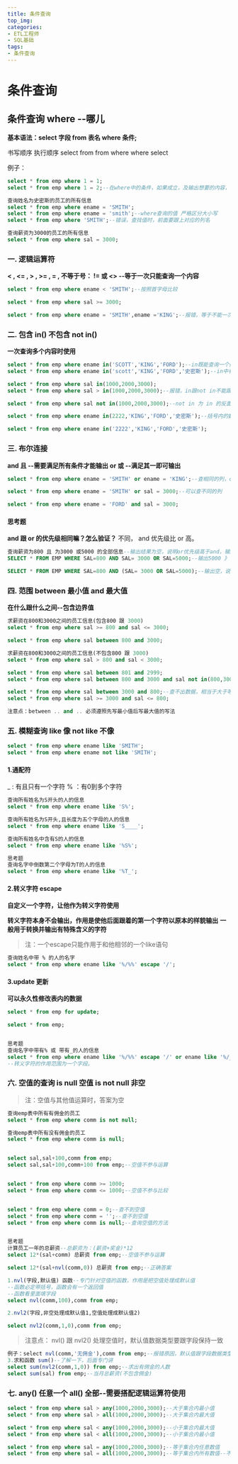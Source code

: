 ```yaml
---
title: 条件查询
top_img: 
categories: 
- ETL工程师
- SQL基础
tags:
- 条件查询
---
```


# 条件查询

## 条件查询 where --哪儿

**基本语法：select 字段 from 表名 where 条件;**

书写顺序    执行顺序
select        from
from          where
where         select

例子：

```SQL
select * from emp where 1 = 1;
select * from emp where 1 = 2;--在where中的条件，如果成立，及输出想要的内容，不成立不输出内容，但不会报错；

查询姓名为史密斯的员工的所有信息
select * from emp where ename = 'SMITH';
select * from emp where ename = 'smith';--where查询的值 严格区分大小写
select * from emp where 'SMITH';--错误，查找值时，前面要跟上对应的列名

查询薪资为3000的员工的所有信息
select * from emp where sal = 3000;
```





### 一. 逻辑运算符

  **< , <= , > , >= , =  ,  不等于号： != 或 <> --等于一次只能查询一个内容**

```SQL
select * from emp where ename < 'SMITH';--按照首字母比较

select * from emp where sal >= 3000;

select * from emp where ename = 'SMITH',ename ='KING';--报错，等于不能一次查询多个内容
```

### 二. 包含  in()  不包含  not in()

**一次查询多个内容时使用**

```SQL
select * from emp where ename in('SCOTT','KING','FORD');--in既能查询一个内容，也能查询多个内容，是等于号的上位替代品。
select * from emp where ename in('scott','KING','FORD','史密斯');--in中有表中不存在的值时不输出，不会报错。

select * from emp where sal in(1000,2000,3000);
select * from emp where sal > in(1000,2000,3000);--报错，in跟not in不能跟逻辑运算符一起使用

select * from emp where sal not in(1000,2000,3000);--not in 为 in 的反面

select * from emp where ename in(2222,'KING','FORD','史密斯');--括号内的数据类型要保持一致

select * from emp where ename in('2222','KING','FORD','史密斯');
```

### 三. 布尔连接  

  **and 且  --需要满足所有条件才能输出**
  **or 或   --满足其一即可输出**

```SQL
select * from emp where ename = 'SMITH' or ename = 'KING';--查相同的列，or不如in好用

select * from emp where ename = 'SMITH' or sal = 3000;--可以查不同的列

select * from emp where ename = 'FORD' and sal = 3000;
```

#### 思考题

**and 跟 or 的优先级相同嘛？怎么验证？**
不同， and 优先级比 or 高。

```SQL
查询薪资为800 且 为3000 或5000 的全部信息--输出结果为空，说明or优先级高于and，输出结果为5000，说明and优先级高于or。
SELECT * FROM EMP WHERE SAL=800 AND SAL= 3000 OR SAL=5000;--输出5000 》 and优先级高于or

SELECT * FROM EMP WHERE SAL=800 AND (SAL= 3000 OR SAL=5000);--输出空，说明有括号先算括号内，没括号先算and后算or
```

### 四. 范围 between 最小值 and 最大值

**在什么跟什么之间--包含边界值**

```SQL
求薪资在800和3000之间的员工信息(包含800 跟 3000)
select * from emp where sal >= 800 and sal <= 3000;

select * from emp where sal between 800 and 3000;

求薪资在800和3000之间的员工信息(不包含800 跟 3000)
select * from emp where sal > 800 and sal < 3000;

select * from emp where sal between 801 and 2999;
select * from emp where sal between 800 and 3000 and sal not in(800,3000);

select * from emp where sal between 3000 and 800;--查不出数据，相当于大于等于3000小于等于800
select * from emp where sal >= 3000 and sal <= 800;

注意点：between .. and .. 必须遵照先写最小值后写最大值的写法
```

### 五. 模糊查询 like 像   not like 不像

```SQL
select * from emp where ename like 'SMITH';
select * from emp where ename not like 'SMITH';
```

#### 1.通配符

_ : 有且只有一个字符
% ：有0到多个字符

```SQL
查询所有姓名为S开头的人的信息
select * from emp where ename like 'S%';

查询所有姓名为S开头,且长度为五个字母的人的信息
select * from emp where ename like 'S____';

查询所有姓名中含有S的人的信息
select * from emp where ename like '%S%';

思考题
查询名字中倒数第二个字母为T的人的信息
select * from emp where ename like '%T_';
```

#### 2.转义字符 escape 

**自定义一个字符，让他作为转义字符使用**

**转义字符本身不会输出，作用是使他后面跟着的第一个字符以原本的样貌输出**
**一般用于转换并输出有特殊含义的字符**

> 注：一个escape只能作用于和他相邻的一个like语句

```SQL
查询姓名中带 % 的人的名字
select * from emp where ename like '%/%%' escape '/';
```

#### 3.update 更新  

**可以永久性修改表内的数据**

```SQL
select * from emp for update;

select * from emp;


思考题
查询名字中带有% 或 带有_的人的信息
select * from emp where ename like '%/%%' escape '/' or ename like '%/_%' escape '/';
--转义字符的作用范围为一个字段。
```

### 六. 空值的查询 is null 空值  is not null 非空

> 注：空值与其他值运算时，答案为空

```SQL
查询emp表中所有有佣金的员工
select * from emp where comm is not null;

查询emp表中所有没有佣金的员工
select * from emp where comm is null;


select sal,sal+100,comm from emp;
select sal,sal+100,comm+100 from emp;--空值不参与运算


select * from emp where comm >= 1000;
select * from emp where comm <= 1000;--空值不参与比较


select * from emp where comm = 0;--查不到空值
select * from emp where comm = '';--查不到空值
select * from emp where comm is null;--查询空值的方法


思考题
计算员工一年的总薪资--总薪资为：(薪资+奖金)*12
select 12*(sal+comm) 总薪资 from emp;--空值不参与运算

select 12*(sal+nvl(comm,0)) 总薪资 from emp;--正确答案
```

```SQL
1.nvl(字段,默认值) 函数--专门针对空值的函数，作用是把空值处理成默认值
--函数必定带括号，函数会有一个返回值
--函数看里面填字段
select nvl(comm,100),comm from emp;

2.nvl2(字段,非空处理成默认值1,空值处理成默认值2) 

select nvl2(comm,1,0),comm from emp;
```

> 注意点：
> nvl() 跟 nvl2() 处理空值时，默认值数据类型要跟字段保持一致

```sql
例子：select nvl(comm,'无佣金'),comm from emp;--报错原因，默认值跟字段数据类型不一致
3.求和函数 sum()--了解一下，后面专门讲
select sum(nvl2(comm,1,0)) from emp;--求出有佣金的人数
select sum(sal) from emp;--当月总薪资(不包含佣金)
```



### 七.  any() 任意一个   all() 全部--需要搭配逻辑运算符使用

```SQL
select * from emp where sal > any(1000,2000,3000);--大于集合内最小值
select * from emp where sal > all(1000,2000,3000);--大于集合内最大值

select * from emp where sal < any(1000,2000,3000);--小于集合内最大值
select * from emp where sal < all(1000,2000,3000);--小于集合内最小值

select * from emp where sal = any(1000,2000,3000);--等于集合内任意数值
select * from emp where sal = all(1000,2000,3000);--等于集合内所有数值--不存在
```

